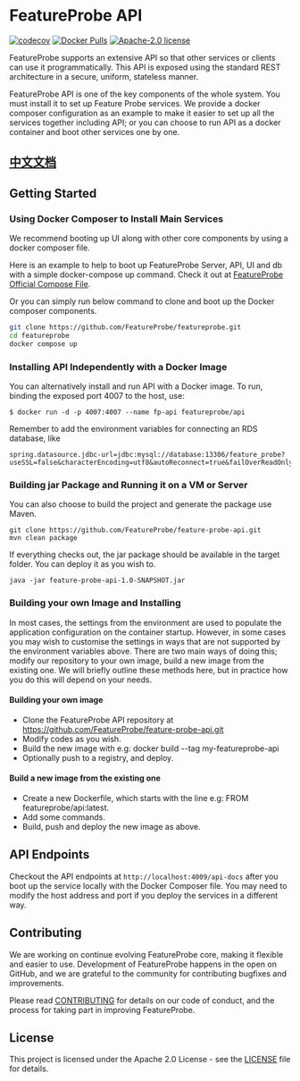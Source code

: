 # FeatureProbe API

[![codecov](https://codecov.io/gh/FeatureProbe/feature-probe-api/branch/main/graph/badge.svg?token=JVJWQUUIJH)](https://codecov.io/gh/FeatureProbe/feature-probe-api)
[![Docker Pulls](https://img.shields.io/docker/pulls/featureprobe/api)](https://hub.docker.com/u/featureprobe)
[![Apache-2.0 license](https://img.shields.io/github/license/FeatureProbe/FeatureProbe)](https://github.com/FeatureProbe/FeatureProbe/blob/main/LICENSE)


FeatureProbe supports an extensive API so that other services or clients can use it programmatically.
This API is exposed using the standard REST architecture in a secure, uniform, stateless manner.

FeatureProbe API is one of the key components of the whole system. You must install it to set up Feature Probe services.
We provide a docker composer configuration as an example to make it easier to set up all the services together including
API;
or you can choose to run API as a docker container and boot other services one by one.


## [中文文档](https://docs.featureprobe.io/zh-CN/)

## Getting Started

### Using Docker Composer to Install Main Services

We recommend booting up UI along with other core components by using a docker composer file.

Here is an example to help to boot up FeatureProbe Server, API, UI and db with a simple docker-compose up command.
Check it out at [FeatureProbe Official Compose File](https://github.com/FeatureProbe/featureprobe).

Or you can simply run below command to clone and boot up the Docker composer components.

``` bash
git clone https://github.com/FeatureProbe/featureprobe.git
cd featureprobe
docker compose up
```

### Installing API Independently with a Docker Image

You can alternatively install and run API with a Docker image. To run, binding the exposed port 4007 to the host, use:

```
$ docker run -d -p 4007:4007 --name fp-api featureprobe/api
```

Remember to add the environment variables for connecting an RDS database, like

```angular2svg
spring.datasource.jdbc-url=jdbc:mysql://database:13306/feature_probe?useSSL=false&characterEncoding=utf8&autoReconnect=true&failOverReadOnly=false&rewriteBatchedStatements=TRUE&useSSL=false&serverTimezone=Asia/Shanghai
```

### Building jar Package and Running it on a VM or Server

You can also choose to build the project and generate the package use Maven.

```
git clone https://github.com/FeatureProbe/feature-probe-api.git
mvn clean package
```

If everything checks out, the jar package should be available in the target folder.
You can deploy it as you wish to.

```
java -jar feature-probe-api-1.0-SNAPSHOT.jar
```

### Building your own Image and Installing

In most cases, the settings from the environment are used to populate the application configuration on the container
startup.
However, in some cases you may wish to customise the settings in ways that are not supported by the environment
variables above.
There are two main ways of doing this; modify our repository to your own image, build a new image from the existing one.
We will briefly outline these methods here, but in practice how you do this will depend on your needs.

#### Building your own image

* Clone the FeatureProbe API repository at https://github.com/FeatureProbe/feature-probe-api.git
* Modify codes as you wish.
* Build the new image with e.g: docker build --tag my-featureprobe-api
* Optionally push to a registry, and deploy.

#### Build a new image from the existing one

* Create a new Dockerfile, which starts with the line e.g: FROM featureprobe/api:latest.
* Add some commands.
* Build, push and deploy the new image as above.

## API Endpoints

Checkout the API endpoints at `http://localhost:4009/api-docs` after you boot up the service locally with the
Docker Composer file.
You may need to modify the host address and port if you deploy the services in a different way.

## Contributing

We are working on continue evolving FeatureProbe core, making it flexible and easier to use.
Development of FeatureProbe happens in the open on GitHub, and we are grateful to the
community for contributing bugfixes and improvements.

Please read [CONTRIBUTING](https://github.com/FeatureProbe/featureprobe/blob/master/CONTRIBUTING.md)
for details on our code of conduct, and the process for taking part in improving FeatureProbe.

## License

This project is licensed under the Apache 2.0 License - see the [LICENSE](LICENSE) file for details.

